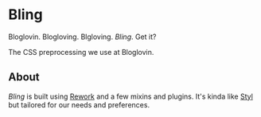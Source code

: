 # Bling

Bloglovin. Blogloving. Blgloving. _Bling_. Get it?

The CSS preprocessing we use at Bloglovin. 

## About

_Bling_ is built using [Rework](https://npmjs.org/package/rework) and a few
mixins and plugins. It's kinda like [Styl](https://github.com/visionmedia/styl)
but tailored for our needs and preferences.

